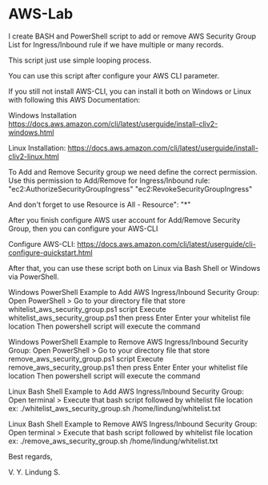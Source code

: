 # AWS-Lab
I create BASH and PowerShell script to add or remove AWS Security Group List  for Ingress/Inbound rule if we have multiple or many records. 

This script just use simple looping process.

You can use this script after configure your AWS CLI parameter.

If you still not install AWS-CLI, you can install it both on Windows or Linux with following this AWS Documentation:

Windows Installation
https://docs.aws.amazon.com/cli/latest/userguide/install-cliv2-windows.html

Linux Installation:
https://docs.aws.amazon.com/cli/latest/userguide/install-cliv2-linux.html

To Add and Remove Security group we need define the correct permission. Use this permission to Add/Remove for Ingress/Inbound rule:
"ec2:AuthorizeSecurityGroupIngress"
"ec2:RevokeSecurityGroupIngress"

And don't forget to use Resource is All - Resource": "*"

After you finish configure AWS user account for Add/Remove Security Group, then you can configure your AWS-CLI

Configure AWS-CLI:
https://docs.aws.amazon.com/cli/latest/userguide/cli-configure-quickstart.html

After that, you can use these script both on Linux via Bash Shell or Windows via PowerShell.

Windows PowerShell Example to Add AWS Ingress/Inbound Security Group:
Open PowerShell > Go to your directory file that store whitelist_aws_security_group.ps1 script
Execute whitelist_aws_security_group.ps1 then press Enter
Enter your whitelist file location
Then powershell script will execute the command

Windows PowerShell Example to Remove AWS Ingress/Inbound Security Group:
Open PowerShell > Go to your directory file that store remove_aws_security_group.ps1 script
Execute remove_aws_security_group.ps1 then press Enter
Enter your whitelist file location
Then powershell script will execute the command

Linux Bash Shell Example to Add AWS Ingress/Inbound Security Group:
Open terminal > Execute that bash script followed by whitelist file location
ex: ./whitelist_aws_security_group.sh /home/lindung/whitelist.txt

Linux Bash Shell Example to Remove AWS Ingress/Inbound Security Group:
Open terminal > Execute that bash script followed by whitelist file location
ex: ./remove_aws_security_group.sh /home/lindung/whitelist.txt

Best regards,

V. Y. Lindung S.



